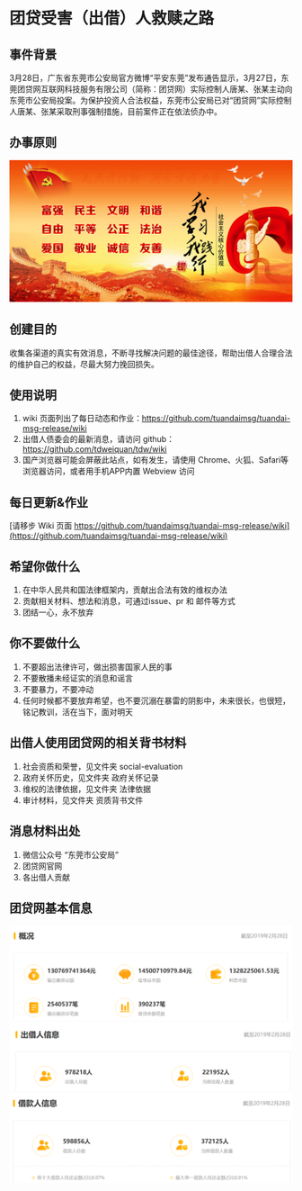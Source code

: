 团贷受害（出借）人救赎之路
===

事件背景
---
3月28日，广东省东莞市公安局官方微博“平安东莞”发布通告显示，3月27日，东莞团贷网互联网科技服务有限公司（简称：团贷网）实际控制人唐某、张某主动向东莞市公安局投案。为保护投资人合法权益，东莞市公安局已对“团贷网”实际控制人唐某、张某采取刑事强制措施，目前案件正在依法侦办中。

办事原则
---
![社会主义核心价值观](img-repo/others/he-xin-jia-zhi-guan.jpg)

创建目的
---
收集各渠道的真实有效消息，不断寻找解决问题的最佳途径，帮助出借人合理合法的维护自己的权益，尽最大努力挽回损失。

使用说明
---
1. wiki 页面列出了每日动态和作业：https://github.com/tuandaimsg/tuandai-msg-release/wiki
2. 出借人债委会的最新消息，请访问 github：https://github.com/tdweiquan/tdw/wiki
3. 国产浏览器可能会屏蔽此站点，如有发生，请使用 Chrome、火狐、Safari等浏览器访问，或者用手机APP内置 Webview 访问

每日更新&作业
---
[请移步 Wiki 页面 https://github.com/tuandaimsg/tuandai-msg-release/wiki](https://github.com/tuandaimsg/tuandai-msg-release/wiki)

希望你做什么
---
1. 在中华人民共和国法律框架内，贡献出合法有效的维权办法
2. 贡献相关材料、想法和消息，可通过issue、pr 和 邮件等方式
3. 团结一心，永不放弃

你不要做什么
---
1. 不要超出法律许可，做出损害国家人民的事
2. 不要散播未经证实的消息和谣言
3. 不要暴力，不要冲动
4. 任何时候都不要放弃希望，也不要沉溺在暴雷的阴影中，未来很长，也很短，铭记教训，活在当下，面对明天

出借人使用团贷网的相关背书材料
---
1. 社会资质和荣誉，见文件夹 social-evaluation
2. 政府关怀历史，见文件夹 政府关怀记录
3. 维权的法律依据，见文件夹 法律依据
4. 审计材料，见文件夹 资质背书文件

消息材料出处
---
1. 微信公众号 “东莞市公安局”
2. 团贷网官网
3. 各出借人贡献

团贷网基本信息
---
![概况](img-repo/td-basic/概况.png)
![出借人信息](img-repo/td-basic/出借人信息.png)
![借款人信息](img-repo/td-basic/借款人信息.png)

